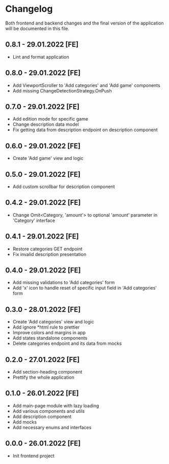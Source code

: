 # Changelog

Both frontend and backend changes and the final version of the application will be documented in this file.

## 0.8.1 - 29.01.2022 [FE]

- Lint and format application

## 0.8.0 - 29.01.2022 [FE]

- Add ViewportScroller to 'Add categories' and 'Add game' components
- Add missing ChangeDetectionStrategy.OnPush

## 0.7.0 - 29.01.2022 [FE]

- Add edition mode for specific game
- Change description data model
- Fix getting data from description endpoint on description component

## 0.6.0 - 29.01.2022 [FE]

- Create 'Add game' view and logic

## 0.5.0 - 29.01.2022 [FE]

- Add custom scrollbar for description component

## 0.4.2 - 29.01.2022 [FE]

- Change Omit<Category, 'amount'> to optional 'amount' parameter in 'Category' interface

## 0.4.1 - 29.01.2022 [FE]

- Restore categories GET endpoint
- Fix invalid description presentation

## 0.4.0 - 29.01.2022 [FE]

- Add missing validations to 'Add categories' form
- Add 'x' icon to handle reset of specific input field in 'Add categories' form

## 0.3.0 - 28.01.2022 [FE]

- Create 'Add categories' view and logic
- Add ignore *html rule to prettier
- Improve colors and margins in app
- Add states standalone components
- Delete categories endpoint and its data from mocks

## 0.2.0 - 27.01.2022 [FE]

- Add section-heading component
- Prettify the whole application

## 0.1.0 - 26.01.2022 [FE]

- Add main-page module with lazy loading
- Add various components and utils
- Add description component
- Add mocks
- Add necessary enums and interfaces

## 0.0.0 - 26.01.2022 [FE]

- Init frontend project